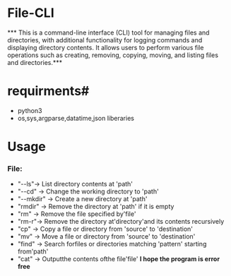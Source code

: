 # File-CLI
*** This is a command-line interface (CLI) tool for managing files and directories, with additional functionality for logging commands and displaying directory contents. It allows users to perform various file operations such as creating, removing, copying, moving, and listing files and directories.***


# requirments#
+ python3
+ os,sys,argparse,datatime,json liberaries

# Usage
### File:
+ "--ls"->  List directory contents at 'path'
+ "--cd" -> Change the working directory to 'path'
+ "--mkdir" -> Create a new directory at 'path'
+ "rmdir" ->  Remove the directory at 'path' if it is empty
+ "rm" -> Remove the file specified by'file'
+ "rm-r"-> Remove the directory at'directory'and its contents recursively
+ "cp" ->  Copy a file or directory from 'source' to 'destination'
+ "mv" -> Move a file or directory from 'source' to 'destination'
+ "find" -> Search forfiles or directories matching 'pattern' starting from'path'
+ "cat" -> Outputthe contents ofthe file'file'
**I hope the program is error free**









